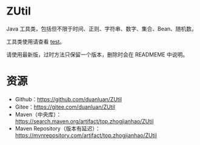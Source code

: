 # ZUtil

Java 工具类，包括但不限于时间、正则、字符串、数字、集合、Bean、随机数。

工具类使用请查看 [test](src/test/java/top/zhogjianhao)。

请使用最新版，过时方法只保留一个版本，删除时会在 READMEME 中说明。

# 资源

* Github：https://github.com/duanluan/ZUtil
* Gitee：https://gitee.com/duanluan/ZUtil
* Maven（中央库）：https://search.maven.org/artifact/top.zhogjianhao/ZUtil
* Maven Repository（版本有延迟）：https://mvnrepository.com/artifact/top.zhogjianhao/ZUtil
